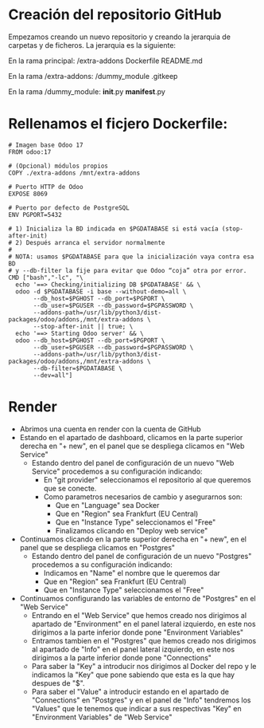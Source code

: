 # Creación del repositorio GitHub

Empezamos creando un nuevo repositorio y creando la jerarquia de carpetas y de ficheros.
La jerarquia es la siguiente:

En la rama principal:
  /extra-addons
  Dockerfile
  README.md

En la rama /extra-addons:
/dummy_module
.gitkeep

En la rama /dummy_module:
__init__.py
__manifest__.py

# Rellenamos el ficjero Dockerfile:

```
# Imagen base Odoo 17
FROM odoo:17

# (Opcional) módulos propios
COPY ./extra-addons /mnt/extra-addons

# Puerto HTTP de Odoo
EXPOSE 8069

# Puerto por defecto de PostgreSQL
ENV PGPORT=5432

# 1) Inicializa la BD indicada en $PGDATABASE si está vacía (stop-after-init)
# 2) Después arranca el servidor normalmente
#
# NOTA: usamos $PGDATABASE para que la inicialización vaya contra esa BD
# y --db-filter la fije para evitar que Odoo “coja” otra por error.
CMD ["bash","-lc", "\
  echo '==> Checking/initializing DB $PGDATABASE' && \
  odoo -d $PGDATABASE -i base --without-demo=all \
       --db_host=$PGHOST --db_port=$PGPORT \
       --db_user=$PGUSER --db_password=$PGPASSWORD \
       --addons-path=/usr/lib/python3/dist-packages/odoo/addons,/mnt/extra-addons \
       --stop-after-init || true; \
  echo '==> Starting Odoo server' && \
  odoo --db_host=$PGHOST --db_port=$PGPORT \
       --db_user=$PGUSER --db_password=$PGPASSWORD \
       --addons-path=/usr/lib/python3/dist-packages/odoo/addons,/mnt/extra-addons \
       --db-filter=$PGDATABASE \
       --dev=all"]

```

# Render

- Abrimos una cuenta en render con la cuenta de GitHub
- Estando en el apartado de dashboard, clicamos en la parte superior derecha en "+ new", en el panel que se despliega clicamos en "Web Service"
  - Estando dentro del panel de configuración de un nuevo "Web Service" procedemos a su configuración indicando:
    - En "git provider" seleccionamos el repositorio al que queremos que se conecte.
    - Como parametros necesarios de cambio y asegurarnos son:
      - Que en "Language" sea Docker
      - Que en "Region" sea Frankfurt (EU Central)
      - Que en "Instance Type" seleccionamos el "Free"
      - Finalizamos clicando en "Deploy web service"
- Continuamos clicando en la parte superior derecha en "+ new", en el panel que se despliega clicamos en "Postgres"
  - Estando dentro del panel de configuración de un nuevo "Postgres" procedemos a su configuración indicando:
    - Indicamos en "Name" el nombre que le queremos dar
    - Que en "Region" sea Frankfurt (EU Central)
    - Que en "Instance Type" seleccionamos el "Free"
- Continuamos configurando las variables de entorno de "Postgres" en el "Web Service"
  - Entrando en el "Web Service" que hemos creado nos dirigimos al apartado de "Environment" en el panel lateral izquierdo, en este nos dirigimos a la parte inferior donde pone "Environment Variables"
  - Entramos tambien en el "Postgres" que hemos creado nos dirigimos al apartado de "Info" en el panel lateral izquierdo, en este nos dirigimos a la parte inferior donde pone "Connections"
  - Para saber la "Key" a introducir nos dirigimos al Docker del repo y le indicamos la "Key" que pone sabiendo que esta es la que hay despues de "$".
  - Para saber el "Value" a introducir estando en el apartado de "Connections" en "Postgres" y en el panel de "Info" tendremos los "Values" que le tenemos que indicar a sus respectivas "Key" en "Environment Variables" de "Web Service"
